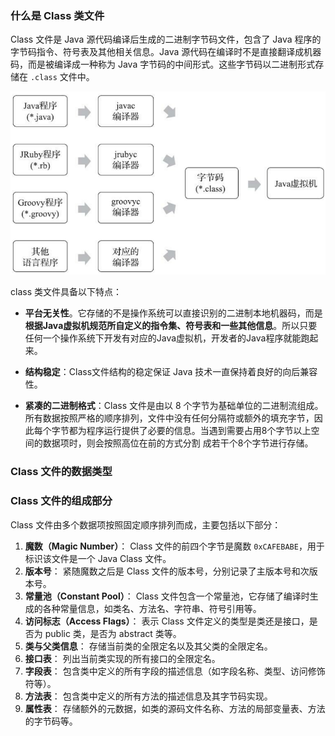 ### 什么是 Class 类文件

Class 文件是 Java 源代码编译后生成的二进制字节码文件，包含了 Java 程序的字节码指令、符号表及其他相关信息。Java 源代码在编译时不是直接翻译成机器码，而是被编译成一种称为 Java 字节码的中间形式。这些字节码以二进制形式存储在 `.class` 文件中。

<img src="images/image-20240825165040025.png" alt="image-20240825165040025" style="zoom:67%;" />

class 类文件具备以下特点：

-  **平台无关性**。它存储的不是操作系统可以直接识别的二进制本地机器码，而是**根据Java虚拟机规范所自定义的指令集、符号表和一些其他信息**。所以只要任何一个操作系统下开发有对应的Java虚拟机，开发者的Java程序就能跑起来。

- **结构稳定**：Class文件结构的稳定保证 Java 技术一直保持着良好的向后兼容性。

- **紧凑的二进制格式**：Class 文件是由以 8 个字节为基础单位的二进制流组成。所有数据按照严格的顺序排列，文件中没有任何分隔符或额外的填充字节，因此每个字节都为程序运行提供了必要的信息。当遇到需要占用8个字节以上空间的数据项时，则会按照高位在前的方式分割 成若干个8个字节进行存储。



### Class 文件的数据类型





### Class 文件的组成部分

Class 文件由多个数据项按照固定顺序排列而成，主要包括以下部分：

1. **魔数（Magic Number）**： Class 文件的前四个字节是魔数 `0xCAFEBABE`，用于标识该文件是一个 Java Class 文件。
2. **版本号**： 紧随魔数之后是 Class 文件的版本号，分别记录了主版本号和次版本号。
3. **常量池（Constant Pool）**： Class 文件包含一个常量池，它存储了编译时生成的各种常量信息，如类名、方法名、字符串、符号引用等。
4. **访问标志（Access Flags）**： 表示 Class 文件定义的类型是类还是接口，是否为 public 类，是否为 abstract 类等。
5. **类与父类信息**： 存储当前类的全限定名以及其父类的全限定名。
6. **接口表**： 列出当前类实现的所有接口的全限定名。
7. **字段表**： 包含类中定义的所有字段的描述信息（如字段名称、类型、访问修饰符等）。
8. **方法表**： 包含类中定义的所有方法的描述信息及其字节码实现。
9. **属性表**： 存储额外的元数据，如类的源码文件名称、方法的局部变量表、方法的字节码等。